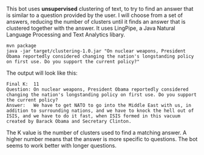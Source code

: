 This bot uses **unsupervised** clustering of text, to try to find an answer that is similar to a question provided by the user. I will choose from a set of answers, reducing the number of clusters until it finds an answer that is clustered together with the answer. It uses LingPipe, a Java Natural Language Processing and Text Analytics libary.

    mvn package
    java -jar target/clustering-1.0.jar "On nuclear weapons, President Obama reportedly considered changing the nation's longstanding policy on first use. Do you support the current policy?"

The output will look like this:

    Final K:  11
    Question: On nuclear weapons, President Obama reportedly considered changing the nation's longstanding policy on first use. Do you support the current policy?
    Answer:   We have to get NATO to go into the Middle East with us, in addition to surrounding nations, and we have to knock the hell out of ISIS, and we have to do it fast, when ISIS formed in this vacuum created by Barack Obama and Secretary Clinton.
    
The K value is the number of clusters used to find a matching answer. A higher number means that the answer is more specific to questions. The bot seems to work better with longer questions.
